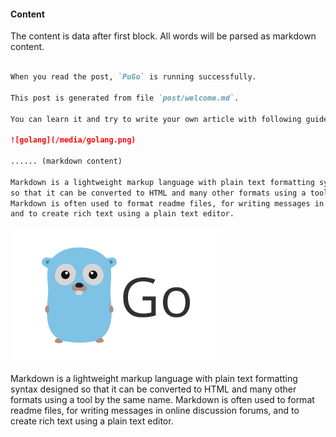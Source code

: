 #### Content

The content is data after first block. All words will be parsed as markdown content.

```markdown

When you read the post, `PuGo` is running successfully.

This post is generated from file `post/welcome.md`. 

You can learn it and try to write your own article with following guide.

![golang](/media/golang.png)

...... (markdown content)

Markdown is a lightweight markup language with plain text formatting syntax designed
so that it can be converted to HTML and many other formats using a tool by the same name.
Markdown is often used to format readme files, for writing messages in online discussion forums,
and to create rich text using a plain text editor.

```

![golang](/media/golang.png)

Markdown is a lightweight markup language with plain text formatting syntax designed
so that it can be converted to HTML and many other formats using a tool by the same name.
Markdown is often used to format readme files, for writing messages in online discussion forums,
and to create rich text using a plain text editor.

